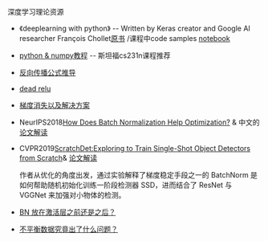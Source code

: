 深度学习理论资源

* 《deeplearning with python》 -- Written by Keras creator and Google AI researcher François Chollet[原书](https://www.manning.com/books/deep-learning-with-python) /课程中code samples [notebook](https://github.com/fchollet/deep-learning-with-python-notebooks)
  
* [python & numpy教程](http://cs231n.github.io/python-numpy-tutorial/) -- 斯坦福cs231n课程推荐

* [反向传播公式推导](https://www.cnblogs.com/charlotte77/p/5629865.html)

* [dead relu](http://www.rethink.fun/index.php/2018/05/11/dead-relu/)

* [梯度消失以及解决方案](https://zhuanlan.zhihu.com/p/33006526)

* NeurIPS2018[How Does Batch Normalization Help Optimization?](https://arxiv.org/pdf/1805.11604.pdf) & 中文的[论文解读](https://zhuanlan.zhihu.com/p/52749286)
* CVPR2019[ScratchDet:Exploring to Train Single-Shot Object Detectors from Scratch](https://arxiv.org/abs/1810.08425v3)& [论文解读](https://mp.weixin.qq.com/s?__biz=MzI5MDUyMDIxNA==&mid=2247487923&idx=2&sn=563fcafdef26d870a1547f9d8eef9abb&chksm=ec1ffc4adb68755cbb11b428b5143562f3c3562bbb2ee44d6900931308b731e91bb2be484d6c&token=1974059303&lang=zh_CN#rd)
  
  作者从优化的角度出发，通过实验解释了梯度稳定手段之一的 BatchNorm 是如何帮助随机初始化训练一阶段检测器 SSD，进而结合了 ResNet 与 VGGNet 来加强对小物体的检测。
  
* [BN 放在激活层之前还是之后？](https://www.zhihu.com/question/283715823/answer/438882036)
  
* [不平衡数据究竟出了什么问题？](https://zhuanlan.zhihu.com/p/56960799)
